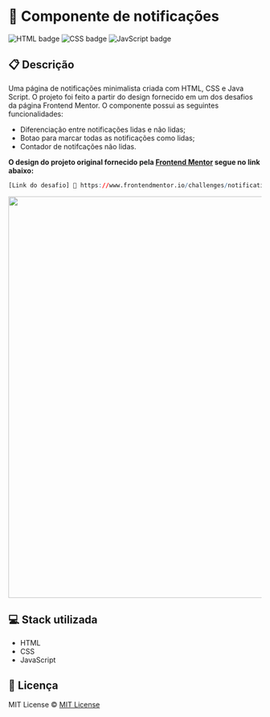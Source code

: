 # 🔔 Componente de notificações

![HTML badge](https://img.shields.io/badge/html5-%23E34F26.svg?style=for-the-badge&logo=html5&logoColor=white)
![CSS badge](https://img.shields.io/badge/css3-%231572B6.svg?style=for-the-badge&logo=css3&logoColor=white)
![JavScript badge](https://img.shields.io/badge/javascript-%23323330.svg?style=for-the-badge&logo=javascript&logoColor=%23F7DF1E)

## 📋 Descrição

Uma página de notificações minimalista criada com HTML, CSS e Java Script. O projeto foi feito a partir do design fornecido em um dos desafios da página Frontend Mentor. O componente possui as seguintes funcionalidades:

-   Diferenciação entre notificações lidas e não lidas;
-   Botao para marcar todas as notificações como lidas;
-   Contador de notifcações não lidas.

**O design do projeto original fornecido pela [Frontend Mentor](https://www.frontendmentor.io/) segue no link abaixo:**

```r
[Link do desafio] 🔗 https://www.frontendmentor.io/challenges/notifications-page-DqK5QAmKbC
```

<img width="800px" src="https://user-images.githubusercontent.com/105606295/193695631-206cccfe-66d5-4ec3-8edc-c54254549b75.png">

## 💻 Stack utilizada

-   HTML
-   CSS
-   JavaScript

## 📝 Licença

MIT License © [MIT License ](./LICENSE)

